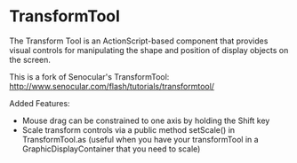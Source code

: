 TransformTool
=============

The Transform Tool is an ActionScript-based component that provides visual controls for manipulating the shape and position of display objects on the screen.

This is a fork of Senocular's TransformTool:
http://www.senocular.com/flash/tutorials/transformtool/

Added Features:
* Mouse drag can be constrained to one axis by holding the Shift key
* Scale transform controls via a public method setScale() in TransformTool.as (useful when you have your transformTool in a GraphicDisplayContainer that you need to scale)